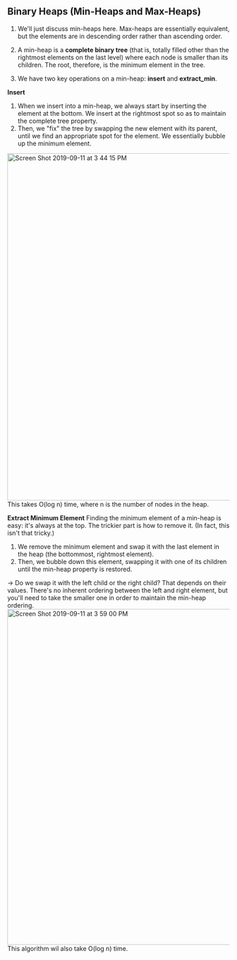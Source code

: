 ## Binary Heaps (Min-Heaps and Max-Heaps)

1) We'll just discuss min-heaps here. Max-heaps are essentially equivalent, but the elements are in descending order rather than ascending order. <br />

2) A min-heap is a **complete binary tree** (that is, totally filled other than the rightmost elements on the last level) where each node is smaller than its children. The root, therefore, is the minimum element in the tree. <br />

3) We have two key operations on a min-heap: **insert** and **extract_min**.

**Insert**
1) When we insert into a min-heap, we always start by inserting the element at the bottom. We insert at the rightmost spot so as to maintain the complete tree property. <br />
2) Then, we "fix" the tree by swapping the new element with its parent, until we find an appropriate spot for the element. We essentially bubble up the minimum element. 

<img width="787" alt="Screen Shot 2019-09-11 at 3 44 15 PM" src="https://user-images.githubusercontent.com/46575719/64740706-177bdb80-d4ab-11e9-9c84-08aaff387526.png">
This takes O(log n) time, where n is the number of nodes in the heap. 

**Extract Minimum Element**
Finding the minimum element of a min-heap is easy: it's always at the top. The trickier part is how to remove it. (In fact, this isn't that tricky.) <br />

1) We remove the minimum element and swap it with the last element in the heap (the bottommost, rightmost element). 
2) Then, we bubble down this element, swapping it with one of its children until the min-heap property is restored. 

-> Do we swap it with the left child or the right child? That depends on their values. There's no inherent ordering between the left and right element, but you'll need to take the smaller one in order to maintain the min-heap ordering. 
<img width="761" alt="Screen Shot 2019-09-11 at 3 59 00 PM" src="https://user-images.githubusercontent.com/46575719/64741374-1b106200-d4ad-11e9-84c9-81a179155e0b.png">
This algorithm wil also take O(log n) time.
